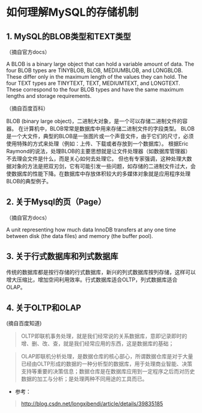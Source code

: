 # 如何理解MySQL的存储机制

## 1. MySQL的BLOB类型和TEXT类型

（摘自官方docs）
>
A BLOB is a binary large object that can hold a variable amount of data. The four BLOB types are TINYBLOB, BLOB, MEDIUMBLOB, and LONGBLOB. These differ only in the maximum length of the values they can hold. The four TEXT types are TINYTEXT, TEXT, MEDIUMTEXT, and LONGTEXT. These correspond to the four BLOB types and have the same maximum lengths and storage requirements. 

（摘自百度百科）
>
BLOB (binary large object)，二进制大对象，是一个可以存储二进制文件的容器。
在计算机中，BLOB常常是数据库中用来存储二进制文件的字段类型。
BLOB是一个大文件，典型的BLOB是一张图片或一个声音文件，由于它们的尺寸，必须使用特殊的方式来处理（例如：上传、下载或者存放到一个数据库）。
根据Eric Raymond的说法，处理BLOB的主要思想就是让文件处理器（如数据库管理器）不去理会文件是什么，而是关心如何去处理它。
但也有专家强调，这种处理大数据对象的方法是把双刃剑，它有可能引发一些问题，如存储的二进制文件过大，会使数据库的性能下降。在数据库中存放体积较大的多媒体对象就是应用程序处理BLOB的典型例子。

## 2. 关于Mysql的页（Page）
（摘自官方docs）
>
A unit representing how much data InnoDB transfers at any one time between disk (the data files) and memory (the buffer pool). 

## 3. 关于行式数据库和列式数据库
传统的数据库都是按行存储的行式数据库，新兴的列式数据库按列存储，这样可以增大压缩比，增加空间利用效率。行式数据库适合OLTP，列式数据库适合OLAP。

## 4. 关于OLTP和OLAP
(摘自百度知道)
>OLTP即联机事务处理，就是我们经常说的关系数据库，意即记录即时的增、删、改、查，就是我们经常应用的东西，这是数据库的基础；

>OLAP即联机分析处理，是数据仓库的核心部心，所谓数据仓库是对于大量已经由OLTP形成的数据的一种分析型的数据库，用于处理商业智能、决策支持等重要的决策信息；数据仓库是在数据库应用到一定程序之后而对历史数据的加工与分析；是处理两种不同用途的工具而已。





* 参考：

> http://blog.csdn.net/longxibendi/article/details/39835185




